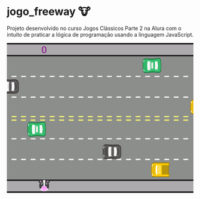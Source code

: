# jogo_freeway 🐮
Projeto desenvolvido no curso Jogos Clássicos Parte 2 na Alura com o intuito de praticar a lógica de programação usando a linguagem JavaScript.

![Imagem do jogo](imagens/imagemDoJogo.png)
